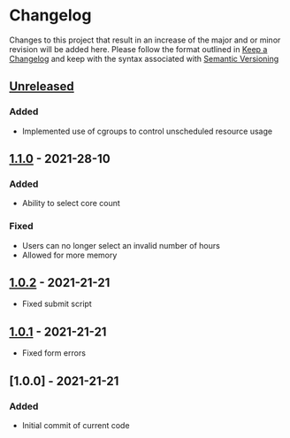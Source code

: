 # Changelog
Changes to this project that result in an increase of the major and or minor revision will be added here. Please follow the format outlined in [Keep a Changelog](http://keepachangelog.com/en/1.0.0/) and keep with the syntax associated with [Semantic Versioning](https://semver.org/)

## [Unreleased]
### Added
- Implemented use of cgroups to control unscheduled resource usage

## [1.1.0] - 2021-28-10
### Added
- Ability to select core count
### Fixed
- Users can no longer select an invalid number of hours
- Allowed for more memory

## [1.0.2] - 2021-21-21
- Fixed submit script

## [1.0.1] - 2021-21-21
- Fixed form errors

## [1.0.0] - 2021-21-21
### Added
- Initial commit of current code

[Unreleased]: https://github.com/UCO-HPC/buddy_rstudio/compare/1.1.0...HEAD
[1.1.0]: https://github.com/UCO-HPC/buddy_rstudio/compare/1.0.2...1.1.0
[1.0.2]: https://github.com/UCO-HPC/buddy_rstudio/compare/1.0.1...1.0.2
[1.0.1]: https://github.com/UCO-HPC/buddy_rstudio/compare/1.0.0...1.0.1
